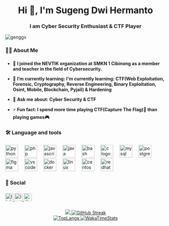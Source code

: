 <h1 align="center">Hi 👋, I'm Sugeng Dwi Hermanto</h1>
<h3 align="center">I am Cyber Security Enthusiast & CTF Player</h3>

<p align="left"> <img src="https://komarev.com/ghpvc/?username=genggx&label=Profile%20views&color=0e75b6&style=flat" alt="genggx" /> </p>

###

<h3 align="left">👩‍💻  About Me</h3>

###

- 🔭 **I joined the NEVTIK organization at SMKN 1 Cibinong as a member and teacher in the field of Cybersecurity.**

- 🌱 **I’m currently learning: I'm currently learning: CTF(Web Exploitation, Forensic, Cryptography, Reverse Engineering, Binary Exploitation, Osint, Mobile, Blockchain, Pyjail) & Hardening**

- 💬 **Ask me about: Cyber Security & CTF**

- ⚡ **Fun fact: I spend more time playing CTF(Capture The Flag)🚩 than playing games🎮**

<h3 align="left">🛠 Language and tools</h3>

###

<div align="left">
  <img src="https://cdn.jsdelivr.net/gh/devicons/devicon/icons/python/python-original.svg" height="40" alt="python logo"  />
  <img width="12" />
  <img src="https://cdn.jsdelivr.net/gh/devicons/devicon/icons/php/php-original.svg" height="40" alt="php logo"  />
  <img width="12" />
  <img src="https://cdn.jsdelivr.net/gh/devicons/devicon/icons/javascript/javascript-original.svg" height="40" alt="javascript logo"  />
  <img width="12" />
  <img src="https://cdn.jsdelivr.net/gh/devicons/devicon/icons/java/java-original.svg" height="40" alt="java logo"  />
  <img width="12" />
  <img src="https://cdn.jsdelivr.net/gh/devicons/devicon/icons/bash/bash-original.svg" height="40" alt="bash logo"  />
  <img width="12" />
  <img src="https://cdn.jsdelivr.net/gh/devicons/devicon/icons/c/c-original.svg" height="40" alt="c logo"  />
  <img width="12" />
  <img src="https://cdn.jsdelivr.net/gh/devicons/devicon/icons/mysql/mysql-original.svg" height="40" alt="mysql logo"  />
  <img width="12" />
  <img src="https://cdn.jsdelivr.net/gh/devicons/devicon/icons/postgresql/postgresql-original.svg" height="40" alt="postgresql logo"  />
  <img width="12" />
  <img src="https://cdn.jsdelivr.net/gh/devicons/devicon/icons/figma/figma-original.svg" height="40" alt="figma logo"  />
  <img width="12" />
  <img src="https://cdn.jsdelivr.net/gh/devicons/devicon/icons/vscode/vscode-original.svg" height="40" alt="vscode logo"  />
  <img width="12" />
  <img src="https://cdn.jsdelivr.net/gh/devicons/devicon/icons/docker/docker-original.svg" height="40" alt="docker logo"  />
  <img width="12" />
  <img src="https://cdn.jsdelivr.net/gh/devicons/devicon/icons/linux/linux-original.svg" height="40" alt="linux logo"  />
  <img width="12" />
  <img src="https://cdn.jsdelivr.net/gh/devicons/devicon/icons/centos/centos-original.svg" height="40" alt="centos logo"  />
  <img width="12" />
  <img src="https://cdn.jsdelivr.net/gh/devicons/devicon/icons/redhat/redhat-original.svg" height="40" alt="redhat logo"  />
</div>

###

<h3 align="left">🔗 Social</h3>

###

<div align="left">
  <a href="https://www.linkedin.com/in/sugeng-dwi-hermanto/" target="_blank">
    <img src="https://img.shields.io/static/v1?message=LinkedIn&logo=linkedin&label=&color=0077B5&logoColor=white&labelColor=&style=for-the-badge" height="25" alt="linkedin logo"  />
  </a>
  <a href="https://www.instagram.com/genggx__" target="_blank">
    <img src="https://img.shields.io/static/v1?message=Instagram&logo=instagram&label=&color=E4405F&logoColor=white&labelColor=&style=for-the-badge" height="25" alt="instagram logo"  />
  </a>
  <a href="https://discord.gg/pPAKvxU5" target="_blank">
    <img src="https://img.shields.io/static/v1?message=Discord&logo=discord&label=&color=7289DA&logoColor=white&labelColor=&style=for-the-badge" height="25" alt="discord logo"  />
  </a>
</div>

###

<div align="center">
  <a href="https://github.com/GenggX">
    <img src="https://github-readme-stats.vercel.app/api?username=GenggX&show=prs_merged,prs_merged_percentage&hide=issues&show_icons=true&theme=transparent&hide_border=true&title_color=F8D866&icon_color=5FB3B3&text_color=C5C8C6&rank_icon=default"/>
  </a>
  <a href="https://github.com/GenggX">
    <img src="http://github-readme-streak-stats.herokuapp.com?user=GenggX&theme=tokyonight-duo&hide_border=true&date_format=j%20M%5B%20Y%5D&mode=weekly&fire=E06C75&stroke=BA75E2&ring=F36D6D&currStreakNum=FFAA64&sideNums=8ABEB7&currStreakLabel=F8D866&sideLabels=EBCB8B&dates=81A1C1&excludeDaysLabel=EB0000" alt="GitHub Streak"/>
  </a><br>
  <a href="https://github.com/GenggX">
    <img src="https://github-readme-stats.vercel.app/api/top-langs/?username=GenggX&size_weight=0.5&count_weight=0.5&langs_count=8&layout=compact&theme=transparent&hide_border=true&title_color=F8D866&icon_color=5FB3B3&text_color=C5C8C6&custom_title=Languages%20by%20Percentage" title="Language Statictics" alt="TopLangs"/>
  </a>
  <a href="https://github.com/GenggX">
    <img src="https://github-readme-stats.vercel.app/api/wakatime?username=GenggX&layout=compact&langs_count=8&custom_title=Languages%20by%20Time&theme=transparent&title_color=F8D866&icon_color=5FB3B3&text_color=C5C8C6&hide_border=true" alt="WakaTimeStats"/>
  </a>
</div>
